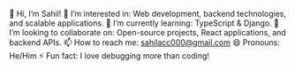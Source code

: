 👋 Hi, I’m Sahil!
👀 I’m interested in: Web development, backend technologies, and scalable applications.
🌱 I’m currently learning: TypeScript & Django.
💞️ I’m looking to collaborate on: Open-source projects, React applications, and backend APIs.
📫 How to reach me: sahilacc000@gmail.com
😄 Pronouns: He/Him
⚡ Fun fact: I love debugging more than coding!

<!---
sahil952988/sahil952988 is a ✨ special ✨ repository because its `README.md` (this file) appears on your GitHub profile.
You can click the Preview link to take a look at your changes.
--->
